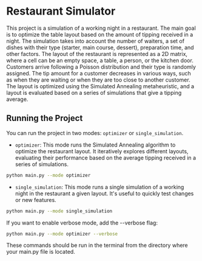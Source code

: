 # Restaurant Simulator

This project is a simulation of a working night in a restaurant. The main goal is to optimize the table layout based on the amount of tipping received in a night. The simulation takes into account the number of waiters, a set of dishes with their type (starter, main course, dessert), preparation time, and other factors. The layout of the restaurant is represented as a 2D matrix, where a cell can be an empty space, a table, a person, or the kitchen door. Customers arrive following a Poisson distribution and their type is randomly assigned. The tip amount for a customer decreases in various ways, such as when they are waiting or when they are too close to another customer. The layout is optimized using the Simulated Annealing metaheuristic, and a layout is evaluated based on a series of simulations that give a tipping average.

## Running the Project

You can run the project in two modes: `optimizer` or `single_simulation`. 

- `optimizer`: This mode runs the Simulated Annealing algorithm to optimize the restaurant layout. It iteratively explores different layouts, evaluating their performance based on the average tipping received in a series of simulations.


```bash
python main.py --mode optimizer
```

- `single_simulation`: This mode runs a single simulation of a working night in the restaurant a given layout. It's useful to quickly test changes or new features.

```bash
python main.py --mode single_simulation
```

If you want to enable verbose mode, add the --verbose flag:

```bash
python main.py --mode optimizer --verbose
```

These commands should be run in the terminal from the directory where your main.py file is located.